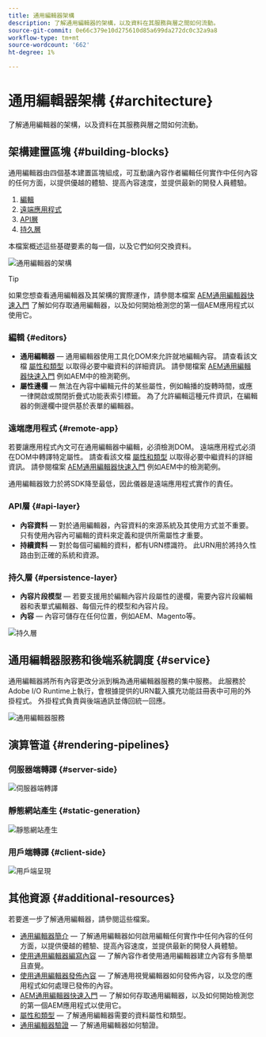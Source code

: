 ```yaml
---
title: 通用編輯器架構
description: 了解通用編輯器的架構，以及資料在其服務與層之間如何流動。
source-git-commit: 0e66c379e10d275610d85a699da272dc0c32a9a8
workflow-type: tm+mt
source-wordcount: '662'
ht-degree: 1%

---
```



# 通用編輯器架構 {#architecture}

了解通用編輯器的架構，以及資料在其服務與層之間如何流動。

## 架構建置區塊 {#building-blocks}

通用編輯器由四個基本建置區塊組成，可互動讓內容作者編輯任何實作中任何內容的任何方面，以提供優越的體驗、提高內容速度，並提供最新的開發人員體驗。

1. [編輯](#editors)
1. [遠端應用程式](#remote-app)
1. [API層](#api-layer)
1. [持久層](#persistence-layer)

本檔案概述這些基礎要素的每一個，以及它們如何交換資料。

![通用編輯器的架構](assets/architecture.png)

>[!TIP]
>
>如果您想查看通用編輯器及其架構的實際運作，請參閱本檔案 [AEM通用編輯器快速入門](getting-started.md) 了解如何存取通用編輯器，以及如何開始檢測您的第一個AEM應用程式以使用它。

### 編輯 {#editors}

* **通用編輯器**  — 通用編輯器使用工具化DOM來允許就地編輯內容。 請查看該文檔 [屬性和類型](attributes-types.md) 以取得必要中繼資料的詳細資訊。 請參閱檔案 [AEM通用編輯器快速入門](getting-started.md) 例如AEM中的檢測範例。
* **屬性邊欄**  — 無法在內容中編輯元件的某些屬性，例如輪播的旋轉時間，或應一律開啟或關閉折疊式功能表索引標籤。 為了允許編輯這種元件資訊，在編輯器的側邊欄中提供基於表單的編輯器。

### 遠端應用程式 {#remote-app}

若要讓應用程式內文可在通用編輯器中編輯，必須檢測DOM。 遠端應用程式必須在DOM中轉譯特定屬性。 請查看該文檔 [屬性和類型](attributes-types.md) 以取得必要中繼資料的詳細資訊。 請參閱檔案 [AEM通用編輯器快速入門](getting-started.md) 例如AEM中的檢測範例。

通用編輯器致力於將SDK降至最低，因此儀器是遠端應用程式實作的責任。

### API層 {#api-layer}

* **內容資料**  — 對於通用編輯器，內容資料的來源系統及其使用方式並不重要。 只有使用內容內可編輯的資料來定義和提供所需屬性才重要。
* **持續資料**  — 對於每個可編輯的資料，都有URN標識符。 此URN用於將持久性路由到正確的系統和資源。

### 持久層 {#persistence-layer}

* **內容片段模型**  — 若要支援用於編輯內容片段屬性的邊欄，需要內容片段編輯器和表單式編輯器、每個元件的模型和內容片段。
* **內容**  — 內容可儲存在任何位置，例如AEM、Magento等。

![持久層](assets/persistence-layer.png)

## 通用編輯器服務和後端系統調度 {#service}

通用編輯器將所有內容更改分派到稱為通用編輯器服務的集中服務。 此服務於Adobe I/O Runtime上執行，會根據提供的URN載入擴充功能註冊表中可用的外掛程式。 外掛程式負責與後端通訊並傳回統一回應。

![通用編輯器服務](assets/universal-editor-service.png)

## 演算管道 {#rendering-pipelines}

### 伺服器端轉譯 {#server-side}

![伺服器端轉譯](assets/server-side.png)

### 靜態網站產生 {#static-generation}

![靜態網站產生](assets/static-generation.png)

### 用戶端轉譯 {#client-side}

![用戶端呈現](assets/client-side.png)

## 其他資源 {#additional-resources}

若要進一步了解通用編輯器，請參閱這些檔案。

* [通用編輯器簡介](introduction.md)  — 了解通用編輯器如何啟用編輯任何實作中任何內容的任何方面，以提供優越的體驗、提高內容速度，並提供最新的開發人員體驗。
* [使用通用編輯器編寫內容](authoring.md)  — 了解內容作者使用通用編輯器建立內容有多簡單且直覺。
* [使用通用編輯器發佈內容](publishing.md)  — 了解通用視覺編輯器如何發佈內容，以及您的應用程式如何處理已發佈的內容。
* [AEM通用編輯器快速入門](getting-started.md)  — 了解如何存取通用編輯器，以及如何開始檢測您的第一個AEM應用程式以使用它。
* [屬性和類型](attributes-types.md)  — 了解通用編輯器需要的資料屬性和類型。
* [通用編輯器驗證](authentication.md)  — 了解通用編輯器如何驗證。
